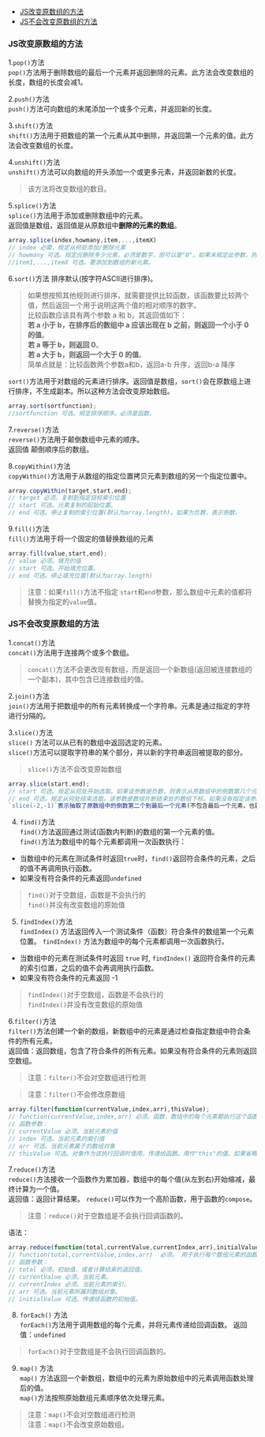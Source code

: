 <!-- TOC -->

- [JS改变原数组的方法](#js改变原数组的方法)
- [JS不会改变原数组的方法](#js不会改变原数组的方法)

<!-- /TOC -->
### JS改变原数组的方法  
1.`pop()`方法     
`pop()`方法用于删除数组的最后一个元素并返回删除的元素。此方法会改变数组的长度，数组的长度会减1。  

2.`push()`方法  
`push()`方法可向数组的末尾添加一个或多个元素，并返回新的长度。    

3.`shift()`方法  
`shift()`方法用于把数组的第一个元素从其中删除，并返回第一个元素的值。此方法会改变数组的长度。   

4.`unshift()`方法    
`unshift()`方法可以向数组的开头添加一个或更多元素，并返回新数的长度。
> 该方法将改变数组的数目。     

5.`splice()`方法  
`splice()`方法用于添加或删除数组中的元素。   
返回值是数组，返回值是从原数组中**删除的元素的数组**。   
```javascript
array.splice(index,howmany,item,...,itemX)
// index 必需，规定从何处添加/删除元素  
// howmany 可选。规定应删除多少元素，必须是数字，但可以是"0"。如果未规定此参数，则删除从index开始到原数组结尾的所有元素。
//item1,...,itemX 可选。要添加到数组的新元素。
```  
6.`sort()`方法 排序默认(按字符ASCII进行排序)。  
>如果想按照其他规则进行排序，就需要提供比较函数，该函数要比较两个值，然后返回一个用于说明这两个值的相对顺序的数字。  
>比较函数应该具有两个参数 a 和 b，其返回值如下：  
> **若 a 小于 b，在排序后的数组中 a 应该出现在 b 之前，则返回一个小于 0 的值**。  
> **若 a 等于 b，则返回 0**。  
> **若 a 大于 b，则返回一个大于 0 的值**。  
>简单点就是：比较函数两个参数a和b，返回a-b 升序，返回b-a 降序
 
`sort()`方法用于对数组的元素进行排序。返回值是数组，`sort()`会在原数组上进行排序，不生成副本。所以这种方法会改变原始数组。
```javascript
array.sort(sortfunction);
//sortfunction 可选。规定排序顺序。必须是函数。
```   
7.`reverse()`方法  
`reverse()`方法用于颠倒数组中元素的顺序。   
返回值 颠倒顺序后的数组。  

8.`copyWithin()`方法  
`copyWithin()`方法用于从数组的指定位置拷贝元素到数组的另一个指定位置中。   
```javascript
array.copyWithin(target,start,end);
// target 必须。复制到指定目标索引位置  
// start 可选。元素复制的起始位置。
// end 可选。停止复制的索引位置(默认为array.length)。如果为负数，表示倒数。    
```  
9.`fill()`方法  
`fill()`方法用于将一个固定的值替换数组的元素   
```javascript
array.fill(value,start,end);
// value 必须。填充的值  
// start 可选。开始填充位置。
// end 可选。停止填充位置(默认为array.length)
```    
> 注意：如果`fill()`方法不指定 `start`和`end`参数，那么数组中元素的值都将替换为指定的`value`值。  



### JS不会改变原数组的方法  
1.`concat()`方法  
`concat()`方法用于连接两个或多个数组。  
> `concat()`方法不会更改现有数组，而是返回一个新数组(返回被连接数组的一个副本)，其中包含已连接数组的值。  

2.`join()`方法     
`join()`方法用于把数组中的所有元素转换成一个字符串。元素是通过指定的字符进行分隔的。    

3.`slice()`方法  
`slice()` 方法可以从已有的数组中返回选定的元素。   
`slice()`方法可以提取字符串的某个部分，并以新的字符串返回被提取的部分。  
> `slice()`方法不会改变原始数组   
```javascript
array.slice(start,end);
// start 可选。规定从何处开始选取。如果该参数是负数，则表示从原数组中的倒数第几个元素开始提取，slice(-2)表示提取数组中的倒数第二个元素到最后一个元素(包含最后一个元素)。  
// end 可选。规定从何处结束选取。该参数是数组片断结束处的数组下标。如果没有指定该参数，那么切分的数组包含从start到数组结束的所有元素。如果该参数为负数，则它表示在原数组中的倒数第几个元素结束抽取。
`slice(-2,-1)`表示抽取了原数组中的倒数第二个到最后一个元素(不包含最后一个元素，也就是只有倒数第二个元素)。  
```    
4. `find()`方法   
`find()`方法返回通过测试(函数内判断)的数组的第一个元素的值。   
`find()`方法为数组中的每个元素都调用一次函数执行：  
+ 当数组中的元素在测试条件时返回`true`时，`find()`返回符合条件的元素，之后的值不再调用执行函数。   
+ 如果没有符合条件的元素返回`undefined`  

> `find()`对于空数组，函数是不会执行的   
> `find()`并没有改变数组的原始值   

5. `findIndex()`方法   
`findIndex()` 方法返回传入一个测试条件（函数）符合条件的数组第一个元素位置。
`findIndex()` 方法为数组中的每个元素都调用一次函数执行。   
+ 当数组中的元素在测试条件时返回 `true` 时, `findIndex()` 返回符合条件的元素的索引位置，之后的值不会再调用执行函数。
+ 如果没有符合条件的元素返回 -1  

> `findIndex()`对于空数组，函数是不会执行的   
> `findIndex()`并没有改变数组的原始值    

6.`filter()`方法   
`filter()`方法创建一个新的数组，新数组中的元素是通过检查指定数组中符合条件的所有元素。   
返回值：返回数组，包含了符合条件的所有元素。如果没有符合条件的元素则返回空数组。

> 注意：`filter()`不会对空数组进行检测   

> 注意：`filter()`不会修改原数组   

```javascript  
array.filter(function(currentValue,index,arr),thisValue);
// function(currentValue,index,arr) 必须。函数，数组中的每个元素都执行这个函数   
// 函数参数：
// currentValue 必须。当前元素的值  
// index 可选。当前元素的索引值   
// arr 可选。当前元素属于的数组对象   
// thisValue 可选。对象作为该执行回调时使用，传递给函数。用作"this"的值。如果省略了"thisValue","this"的值为"undefined"。  
```  
7.`reduce()`方法  
`reduce()`方法接收一个函数作为累加器，数组中的每个值(从左到右)开始缩减，最终计算为一个值。   
返回值：返回计算结果。
`reduce()`可以作为一个高阶函数，用于函数的`compose`。  
> 注意：`reduce()`对于空数组是不会执行回调函数的。   

语法：
```javascript
array.reduce(function(total,currentValue,currentIndex,arr),initialValue);
// function(total,currentValue,index,arr)  必须。 用于执行每个数组元素的函数。
// 函数参数：  
// total 必须。初始值，或者计算结束的返回值。   
// currentValue 必须。当前元素。  
// currentIndex 必须。当前元素的索引。   
// arr 可选。当前元素所属的数组对象。   
// initialValue 可选。传递给函数的初始值。   

```
8. `forEach()` 方法   
`forEach()`方法用于调用数组的每个元素，并将元素传递给回调函数。
返回值：`undefined`  
> `forEach()`对于空数组是不会执行回调函数的。
9. `map()` 方法  
`map()` 方法返回一个新数组，数组中的元素为原始数组中的元素调用函数处理后的值。   
`map()`方法按照原始数组元素顺序依次处理元素。   
> 注意：`map()`不会对空数组进行检测   
> 注意：`map()`不会改变原始数组。 
















